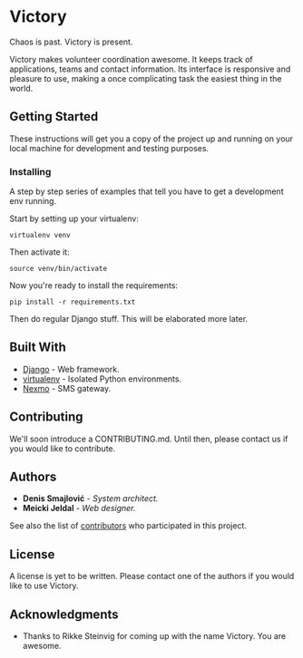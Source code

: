 # Victory

Chaos is past. Victory is present.

Victory makes volunteer coordination awesome. It keeps track of applications, teams and contact information. Its interface is responsive and pleasure to use, making a once complicating task the easiest thing in the world.

## Getting Started

These instructions will get you a copy of the project up and running on your local machine for development and testing purposes.

### Installing

A step by step series of examples that tell you have to get a development env running.

Start by setting up your virtualenv:

```
virtualenv venv
```

Then activate it:

```
source venv/bin/activate
```

Now you're ready to install the requirements:

```
pip install -r requirements.txt
```

Then do regular Django stuff. This will be elaborated more later.

## Built With

* [Django](https://www.djangoproject.com/) - Web framework.
* [virtualenv](https://virtualenv.pypa.io/en/stable/) - Isolated Python environments.
* [Nexmo](https://www.nexmo.com/) - SMS gateway.

## Contributing

We'll soon introduce a CONTRIBUTING.md. Until then, please contact us if you would like to contribute.

## Authors

* **Denis Smajlović** - *System architect.*
* **Meicki Jeldal** - *Web designer.*

See also the list of [contributors](https://github.com/DSDeniso/victory/graphs/contributors) who participated in this project.

## License

A license is yet to be written. Please contact one of the authors if you would like to use Victory.

## Acknowledgments

* Thanks to Rikke Steinvig for coming up with the name Victory. You are awesome.

